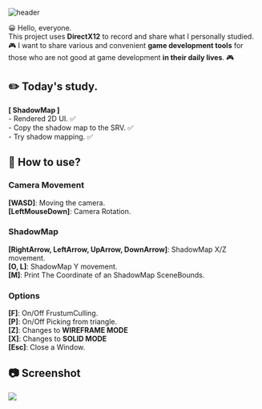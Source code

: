 ![header](https://capsule-render.vercel.app/api?text=DirectX12&fontSize=50&rotate=0&color=38303f&fontColor=ff0099&type=Waving&animation=scaleIn)

😀 Hello, everyone.   
This project uses **DirectX12** to record and share what I personally studied.   
🎮 I want to share various and convenient **game development tools** for those who are not good at game  development **in their daily lives**. 🎮   

## ✏️ Today's study.
**[ ShadowMap ]**    
\- Rendered 2D UI. ✅   
\- Copy the shadow map to the SRV. ✅   
\- Try shadow mapping. ✅   


## 🔑 How to use?  
### Camera Movement  
**[WASD]**: Moving the camera.            
**[LeftMouseDown]**: Camera Rotation.    
### ShadowMap  
**[RightArrow, LeftArrow, UpArrow, DownArrow]**: ShadowMap X/Z movement.  
**[O, L]**: ShadowMap Y movement.  
**[M]**: Print The Coordinate of an ShadowMap SceneBounds. 
### Options  
**[F]**: On/Off FrustumCulling.   
**[P]**: On/Off Picking from triangle.    
**[Z]**: Changes to **WIREFRAME MODE**  
**[X]**: Changes to **SOLID MODE**  
**[Esc]**: Close a Window.   
  

## 📷 Screenshot   
![](https://github.com/orangelie/DirectX12Study/blob/main/23.%202022-05-14-2022-05-18%20(NormalMap)/pictures/normal.png)    

<br></br>